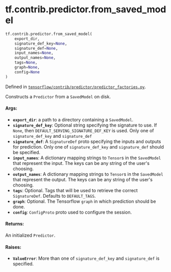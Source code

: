 <div itemscope itemtype="http://developers.google.com/ReferenceObject">
<meta itemprop="name" content="tf.contrib.predictor.from_saved_model" />
<meta itemprop="path" content="Stable" />
</div>

# tf.contrib.predictor.from_saved_model

``` python
tf.contrib.predictor.from_saved_model(
    export_dir,
    signature_def_key=None,
    signature_def=None,
    input_names=None,
    output_names=None,
    tags=None,
    graph=None,
    config=None
)
```



Defined in [`tensorflow/contrib/predictor/predictor_factories.py`](https://www.tensorflow.org/code/tensorflow/contrib/predictor/predictor_factories.py).

Constructs a `Predictor` from a `SavedModel` on disk.

#### Args:

* <b>`export_dir`</b>: a path to a directory containing a `SavedModel`.
* <b>`signature_def_key`</b>: Optional string specifying the signature to use. If
    `None`, then `DEFAULT_SERVING_SIGNATURE_DEF_KEY` is used. Only one of
  `signature_def_key` and `signature_def`
* <b>`signature_def`</b>: A `SignatureDef` proto specifying the inputs and outputs
    for prediction. Only one of `signature_def_key` and `signature_def`
    should be specified.
* <b>`input_names`</b>: A dictionary mapping strings to `Tensor`s in the `SavedModel`
      that represent the input. The keys can be any string of the user's
      choosing.
* <b>`output_names`</b>: A dictionary mapping strings to `Tensor`s in the
      `SavedModel` that represent the output. The keys can be any string of
      the user's choosing.
* <b>`tags`</b>: Optional. Tags that will be used to retrieve the correct
    `SignatureDef`. Defaults to `DEFAULT_TAGS`.
* <b>`graph`</b>: Optional. The Tensorflow `graph` in which prediction should be
    done.
* <b>`config`</b>: `ConfigProto` proto used to configure the session.


#### Returns:

An initialized `Predictor`.


#### Raises:

* <b>`ValueError`</b>: More than one of `signature_def_key` and `signature_def` is
    specified.